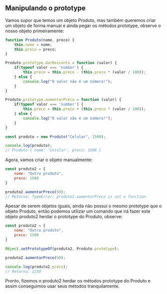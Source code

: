 ## Manipulando o prototype

Vamos supor que temos um objeto Produto, mas também queremos criar um objeto de forma manual e ainda pegar os métodos prototype, observe o nosso objeto primeiramente:

```jsx
function Produto(nome, preco) {
    this.nome = nome;
    this.preco = preco;
}

Produto.prototype.darDesconto = function (valor) {
    if(typeof valor === 'number') {
        this.preco = this.preco - (this.preco * (valor / 100));
    } else {
        console.log("O valor não é um número!");
    }
}

Produto.prototype.aumentarPreco = function (valor) {
    if(typeof valor === 'number') {
        this.preco = this.preco + (this.preco * (valor / 100));
    } else {
        console.log("O valor não é um número!");
    }
}

const produto = new Produto("Celular", 1500);

console.log(produto);
// Produto { nome: 'Celular', preco: 1500 }
```

Agora, vamos criar o objeto manualmente:

```jsx
const produto2 = {
    nome: "Outro produto",
    preco: 1500
}

produto2.aumentarPreco(50);
// Retorno: TypeError: produto2.aumentarPreco is not a function
```

Apesar de serem objetos iguais, ainda não possui o mesmo prototype que o objeto Produto, então podemos utilizar um comando que irá fazer este objeto produto2 herdar o prototype do Produto, observe:

```jsx
const produto2 = {
    nome: "Outro produto",
    preco: 1500
}

Object.setPrototypeOf(produto2, Produto.prototype);

produto2.aumentarPreco(50);

console.log(produto2.preco);
// Retorno: 2250
```

Pronto, fizemos o produto2 herdar os métodos prototype do Produto e assim conseguimos usar seus métodos tranquilamente.
